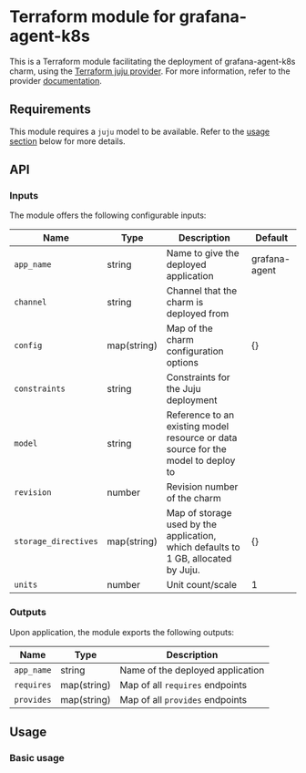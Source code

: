 # Terraform module for grafana-agent-k8s

This is a Terraform module facilitating the deployment of grafana-agent-k8s charm, using the [Terraform juju provider](https://github.com/juju/terraform-provider-juju/). For more information, refer to the provider [documentation](https://registry.terraform.io/providers/juju/juju/latest/docs).


## Requirements
This module requires a `juju` model to be available. Refer to the [usage section](#usage) below for more details.

## API

### Inputs
The module offers the following configurable inputs:

| Name | Type | Description | Default |
| - | - | - | - |
| `app_name`| string | Name to give the deployed application | grafana-agent |
| `channel`| string | Channel that the charm is deployed from |  |
| `config`| map(string) | Map of the charm configuration options | {} |
| `constraints`| string | Constraints for the Juju deployment|  |
| `model`| string | Reference to an existing model resource or data source for the model to deploy to |  |
| `revision`| number | Revision number of the charm |  |
| `storage_directives`| map(string) | Map of storage used by the application, which defaults to 1 GB, allocated by Juju. | {} |
| `units`| number | Unit count/scale | 1 |

### Outputs
Upon application, the module exports the following outputs:

| Name | Type | Description |
| - | - | - |
| `app_name`| string | Name of the deployed application |
| `requires`| map(string) | Map of all `requires` endpoints |
| `provides`| map(string) | Map of all `provides` endpoints |

## Usage

### Basic usage
